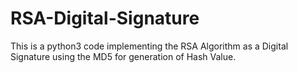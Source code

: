 # RSA-Digital-Signature
This is a python3 code implementing the RSA Algorithm as a Digital Signature using the MD5 for generation of Hash Value.  
